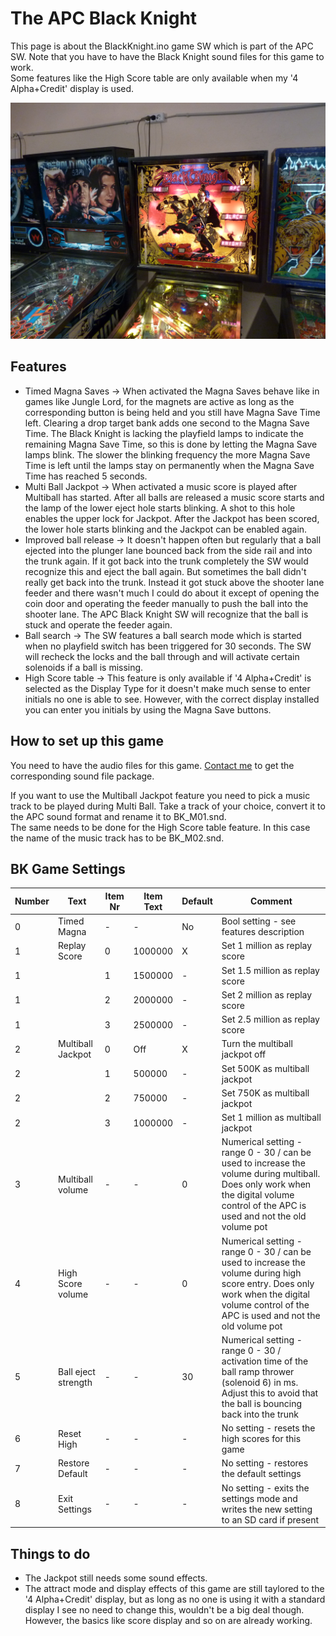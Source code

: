 # The APC Black Knight

This page is about the BlackKnight.ino game SW which is part of the APC SW. Note that you have to have the Black Knight sound files for this game to work.  
Some features like the High Score table are only available when my '4 Alpha+Credit' display is used.

![APC Black Knight](https://github.com/AmokSolderer/APC/blob/V00.23/DOC/PICS/BK.jpg)

## Features

* Timed Magna Saves -> When activated the Magna Saves behave like in games like Jungle Lord, for the magnets are active as long as the corresponding button is being held and you still have Magna Save Time left. Clearing a drop target bank adds one second to the Magna Save Time. The Black Knight is lacking the playfield lamps to indicate the remaining Magna Save Time, so this is done by letting the Magna Save lamps blink. The slower the blinking frequency the more Magna Save Time is left until the lamps stay on permanently when the Magna Save Time has reached 5 seconds.
* Multi Ball Jackpot -> When activated a music score is played after Multiball has started. After all balls are released a music score starts and the lamp of the lower eject hole starts blinking. A shot to this hole enables the upper lock for Jackpot. After the Jackpot has been scored, the lower hole starts blinking and the Jackpot can be enabled again.
* Improved ball release -> It doesn't happen often but regularly that a ball ejected into the plunger lane bounced back from the side rail and into the trunk again. If it got back into the trunk completely the SW would recognize this and eject the ball again. But sometimes the ball didn't really get back into the trunk. Instead it got stuck above the shooter lane feeder and there wasn't much I could do about it except of opening the coin door and operating the feeder manually to push the ball into the shooter lane. The APC Black Knight SW will recognize that the ball is stuck and operate the feeder again.
* Ball search -> The SW features a ball search mode which is started when no playfield switch has been triggered for 30 seconds. The SW will recheck the locks and the ball through and will activate certain solenoids if a ball is missing.
* High Score table -> This feature is only available if '4 Alpha+Credit' is selected as the Display Type for it doesn't make much sense to enter initials no one is able to see. However, with the correct display installed you can enter you initials by using the Magna Save buttons. 

## How to set up this game

You need to have the audio files for this game. [Contact me](https://github.com/AmokSolderer/APC/tree/master#feedback) to get the corresponding sound file package.  

If you want to use the Multiball Jackpot feature you need to pick a music track to be played during Multi Ball. Take a track of your choice, convert it to the APC sound format and rename it to BK_M01.snd.  
The same needs to be done for the High Score table feature. In this case the name of the music track has to be BK_M02.snd.

## BK Game Settings

| Number | Text  | Item Nr | Item Text | Default | Comment |
|--|--|--|--|--|--|
| 0 | Timed Magna | - | - | No | Bool setting - see features description |
| 1 | Replay Score | 0 | 1000000 | X | Set 1 million as replay score |
| 1 |  | 1 | 1500000 | - | Set 1.5 million as replay score |
| 1 |  | 2 | 2000000 | - | Set 2 million as replay score |
| 1 |  | 3 | 2500000 | - | Set 2.5 million as replay score |
| 2 | Multiball Jackpot | 0 | Off | X | Turn the multiball jackpot off |
| 2 |  | 1 | 500000 | - | Set 500K as multiball jackpot |
| 2 |  | 2 | 750000 | - | Set 750K as multiball jackpot |
| 2 |  | 3 | 1000000 | - | Set 1 million as multiball jackpot |
| 3 | Multiball volume | - | - | 0 | Numerical setting - range 0 - 30 / can be used to increase the volume during multiball. Does only work when the digital volume control of the APC is used and not the old volume pot |
| 4 | High Score volume | - | - | 0 | Numerical setting - range 0 - 30 / can be used to increase the volume during high score entry. Does only work when the digital volume control of the APC is used and not the old volume pot |
| 5 | Ball eject strength  | - | - | 30 | Numerical setting - range 0 - 30 / activation time of the ball ramp thrower (solenoid 6) in ms. Adjust this to avoid that the ball is bouncing back into the trunk
| 6 | Reset High | - | - | - | No setting - resets the high scores for this game |
| 7 | Restore Default | - | - | - | No setting - restores the default settings |
| 8 | Exit Settings | - | - | - | No setting - exits the settings mode and writes the new setting to an SD card if present |

## Things to do

* The Jackpot still needs some sound effects.
* The attract mode and display effects of this game are still taylored to the '4 Alpha+Credit' display, but as long as no one is using it with a standard display I see no need to change this, wouldn't be a big deal though. However, the basics like score display and so on are already working.

